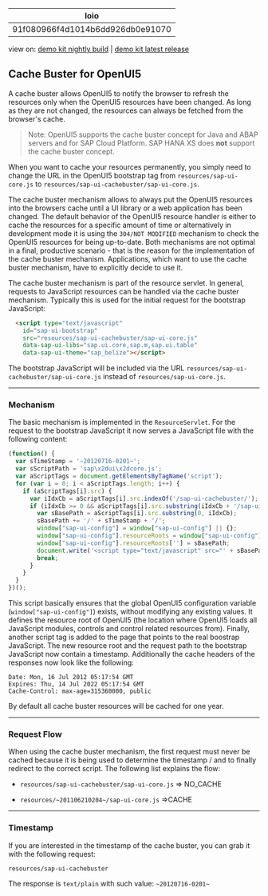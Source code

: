 <!-- loio91f080966f4d1014b6dd926db0e91070 -->

| loio |
| -----|
| 91f080966f4d1014b6dd926db0e91070 |

<div id="loio">

view on: [demo kit nightly build](https://openui5nightly.hana.ondemand.com/#/topic/91f080966f4d1014b6dd926db0e91070) | [demo kit latest release](https://openui5.hana.ondemand.com/#/topic/91f080966f4d1014b6dd926db0e91070)</div>

## Cache Buster for OpenUI5

A cache buster allows OpenUI5 to notify the browser to refresh the resources only when the OpenUI5 resources have been changed. As long as they are not changed, the resources can always be fetched from the browser's cache.

> Note:
> OpenUI5 supports the cache buster concept for Java and ABAP servers and for SAP Cloud Platform. SAP HANA XS does **not** support the cache buster concept.
> 
> 

When you want to cache your resources permanently, you simply need to change the URL in the OpenUI5 bootstrap tag from `resources/sap-ui-core.js` to `resources/sap-ui-cachebuster/sap-ui-core.js`.

The cache buster mechanism allows to always put the OpenUI5 resources into the browsers cache until a UI library or a web application has been changed. The default behavior of the OpenUI5 resource handler is either to cache the resources for a specific amount of time or alternatively in development mode it is using the `304/NOT MODIFIED` mechanism to check the OpenUI5 resources for being up-to-date. Both mechanisms are not optimal in a final, productive scenario - that is the reason for the implementation of the cache buster mechanism. Applications, which want to use the cache buster mechanism, have to explicitly decide to use it.

The cache buster mechanism is part of the resource servlet. In general, requests to JavaScript resources can be handled via the cache buster mechanism. Typically this is used for the initial request for the bootstrap JavaScript:

``` html
  <script type="text/javascript" 
  	id="sap-ui-bootstrap"
  	src="resources/sap-ui-cachebuster/sap-ui-core.js"
  	data-sap-ui-libs="sap.ui.core,sap.m,sap.ui.table"
	data-sap-ui-theme="sap_belize"></script>
```

The bootstrap JavaScript will be included via the URL `resources/sap-ui-cachebuster/sap-ui-core.js` instead of `resources/sap-ui-core.js`.

***

<a name="loio91f080966f4d1014b6dd926db0e91070__section_854964900D904B06AC93A9948B313E31"/>

### Mechanism

The basic mechanism is implemented in the `ResourceServlet`. For the request to the bootstrap JavaScript it now serves a JavaScript file with the following content:

``` js
(function() {
  var sTimeStamp = '~20120716-0201~';
  var sScriptPath = 'sap\x2dui\x2dcore.js';
  var aScriptTags = document.getElementsByTagName('script');
  for (var i = 0; i < aScriptTags.length; i++) {
    if (aScriptTags[i].src) {
      var iIdxCb = aScriptTags[i].src.indexOf('/sap-ui-cachebuster/');
      if (iIdxCb >= 0 && aScriptTags[i].src.substring(iIdxCb + '/sap-ui-cachebuster/'.length) == sScriptPath) {
        var sBasePath = aScriptTags[i].src.substring(0, iIdxCb);
        sBasePath += '/' + sTimeStamp + '/';
        window["sap-ui-config"] = window["sap-ui-config"] || {};
        window["sap-ui-config"].resourceRoots = window["sap-ui-config"].resourceRoots || {};
        window["sap-ui-config"].resourceRoots[''] = sBasePath;
        document.write('<script type="text/javascript" src="' + sBasePath + sScriptPath + '"></script>')
        break;
      }
    }
  }
})();
```

This script basically ensures that the global OpenUI5 configuration variable \(`window["sap-ui-config"]`\) exists, without modifying any existing values. It defines the resource root of OpenUI5 \(the location where OpenUI5 loads all JavaScript modules, controls and control related resources from\). Finally, another script tag is added to the page that points to the real boostrap JavaScript. The new resource root and the request path to the bootstrap JavaScript now contain a timestamp. Additionally the cache headers of the responses now look like the following:

```
Date: Mon, 16 Jul 2012 05:17:54 GMT
Expires: Thu, 14 Jul 2022 05:17:54 GMT
Cache-Control: max-age=315360000, public
```

By default all cache buster resources will be cached for one year.

***

<a name="loio91f080966f4d1014b6dd926db0e91070__section_CE7E0979C4904BAB8D627BDBF74DC262"/>

### Request Flow

When using the cache buster mechanism, the first request must never be cached because it is being used to determine the timestamp / and to finally redirect to the correct script. The following list explains the flow:

-   `resources/sap-ui-cachebuster/sap-ui-core.js` =\> NO\_CACHE

-   `resources/~201106210204~/sap-ui-core.js` =\>CACHE


***

<a name="loio91f080966f4d1014b6dd926db0e91070__section_EA1BCA523C48462CB21AC33F705872FA"/>

### Timestamp

If you are interested in the timestamp of the cache buster, you can grab it with the following request:

`resources/sap-ui-cachebuster` 

The response is `text/plain` with such value: `~20120716-0201~` 

